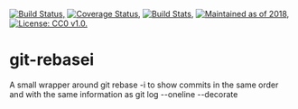 [![Build Status,](https://img.shields.io/travis/jsmaniac/git-rebasei/master.svg)](https://travis-ci.org/jsmaniac/git-rebasei)
[![Coverage Status,](https://img.shields.io/codecov/c/github/jsmaniac/git-rebasei/master.svg)](https://codecov.io/gh/jsmaniac/git-rebasei)
[![Build Stats,](https://img.shields.io/badge/build-stats-blue.svg)](http://jsmaniac.github.io/travis-stats/#jsmaniac/git-rebasei)
[![Maintained as of 2018,](https://img.shields.io/maintenance/yes/2018.svg)](https://github.com/jsmaniac/git-rebasei/issues)
[![License: CC0 v1.0.](https://img.shields.io/badge/license-CC0-blue.svg)](https://creativecommons.org/publicdomain/zero/1.0/)

git-rebasei
===========

A small wrapper around git rebase -i to show commits in the same order and with the same information as git log --oneline --decorate
